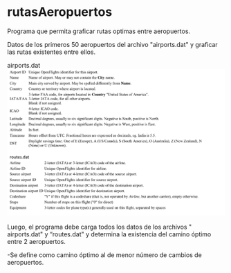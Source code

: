 # rutasAeropuertos
Programa que permita graficar rutas optimas entre aeropuertos. 

Datos de los primeros 50 aeropuertos del archivo "airports.dat" y graficar las rutas existentes entre ellos.

airports.dat
![Scheme](./data.png) 


Luego, el programa debe carga todos los datos de los archivos " airports.dat" y “routes.dat" y determina la existencia del 
camino óptimo entre 2 aeropuertos.

-Se define como camino óptimo al de menor número de cambios de aeropuertos.
